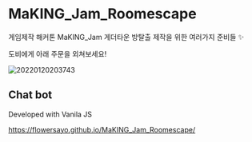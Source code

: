 # MaKING_Jam_Roomescape
게임제작 해커톤 MaKING_Jam 게더타운 방탈출 제작을 위한 여러가지 준비들 ✨

도비에게 아래 주문을 외쳐보세요!

![20220120203743](https://user-images.githubusercontent.com/86418674/150331747-2fa6e19a-d389-40bb-b35e-4e67a3ba5884.png)

## Chat bot 
Developed with Vanila JS

https://flowersayo.github.io/MaKING_Jam_Roomescape/
